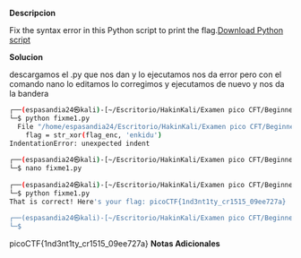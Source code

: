 **Descripcion**

Fix the syntax error in this Python script to print the flag.[Download Python script](https://artifacts.picoctf.net/c/38/fixme1.py)

**Solucion**

descargamos el .py que nos dan y lo ejecutamos nos da error pero con el comando nano lo editamos lo corregimos y ejecutamos de nuevo y nos da la bandera 
```bash
┌──(espasandia24㉿kali)-[~/Escritorio/HakinKali/Examen pico CFT/Beginner PicoMIni 2022]
└─$ python fixme1.py
  File "/home/espasandia24/Escritorio/HakinKali/Examen pico CFT/Beginner PicoMIni 2022/fixme1.py", line 18
    flag = str_xor(flag_enc, 'enkidu')
IndentationError: unexpected indent
                                                                                                                             
┌──(espasandia24㉿kali)-[~/Escritorio/HakinKali/Examen pico CFT/Beginner PicoMIni 2022]
└─$ nano fixme1.py  
                                                                                                                             
┌──(espasandia24㉿kali)-[~/Escritorio/HakinKali/Examen pico CFT/Beginner PicoMIni 2022]
└─$ python fixme1.py
That is correct! Here's your flag: picoCTF{1nd3nt1ty_cr1515_09ee727a}
                                                                                                                             
┌──(espasandia24㉿kali)-[~/Escritorio/HakinKali/Examen pico CFT/Beginner PicoMIni 2022]
└─$ 

```
picoCTF{1nd3nt1ty_cr1515_09ee727a}
**Notas Adicionales**